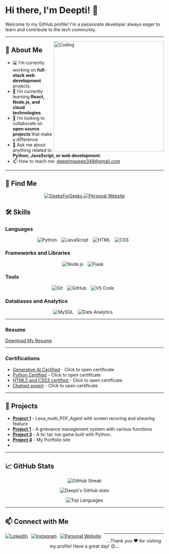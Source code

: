 # Hi there, I'm Deepti! 👋

Welcome to my GitHub profile! I'm a passionate developer always eager to learn and contribute to the tech community.

---
<img align="right" alt="Coding" width="350" src="https://c.tenor.com/Bpv9wTLKMskAAAAC/computer-nerds.gif">

## 🚀 About Me

- 💻 I’m currently working on **full-stack web development** projects.
- 🌱 I’m currently learning **React, Node.js, and cloud technologies**.
- 🤝 I’m looking to collaborate on **open source projects** that make a difference.
- 💬 Ask me about anything related to **Python, JavaScript, or web development**.
- 📫 How to reach me: [deeptimayeep348@gmail.com](mailto:deeptimayeep348@gmail.com)

---

## 🚀 Find Me
<p align="center">
  <a href="https://www.geeksforgeeks.org/user/deeptima3bo0/" target="_blank">
    <img src="https://img.shields.io/badge/GeeksforGeeks-0F9D58?style=flat&logo=GeeksforGeeks&logoColor=white" alt="GeeksForGeeks"/>
  </a>

  <a href="https://deeptimayeeportfolio.netlify.app/" target="_blank">
    <img src="https://img.shields.io/badge/Website-000000?style=for-the-badge&logo=About.me&logoColor=white" alt="Personal Website"/>
  </a>
</p>

## 🛠️ Skills

### Languages
<p align="center">
  <img src="https://img.shields.io/badge/Python-3776AB?style=for-the-badge&logo=python&logoColor=white" alt="Python" style="margin-right: 10px;"/>
  <img src="https://img.shields.io/badge/JavaScript-F7DF1E?style=for-the-badge&logo=javascript&logoColor=black" alt="JavaScript" style="margin-right: 10px;"/>
  <img src="https://img.shields.io/badge/HTML-E34F26?style=for-the-badge&logo=html5&logoColor=white" alt="HTML" style="margin-right: 10px;"/>
  <img src="https://img.shields.io/badge/CSS-1572B6?style=for-the-badge&logo=css3&logoColor=white" alt="CSS" style="margin-right: 10px;"/>
</p>

### Frameworks and Libraries
<p align="center">
  <img src="https://img.shields.io/badge/Node.js-339933?style=for-the-badge&logo=nodedotjs&logoColor=white" alt="Node.js" style="margin-right: 10px;"/>
  <img src="https://img.shields.io/badge/Flask-000000?style=for-the-badge&logo=flask&logoColor=white" alt="Flask" style="margin-right: 10px;"/>
</p>

### Tools
<p align="center">
  <img src="https://img.shields.io/badge/Git-F05032?style=for-the-badge&logo=git&logoColor=white" alt="Git" style="margin-right: 10px;"/>
  <img src="https://img.shields.io/badge/GitHub-181717?style=for-the-badge&logo=github&logoColor=white" alt="GitHub" style="margin-right: 10px;"/>
  <img src="https://img.shields.io/badge/VS_Code-007ACC?style=for-the-badge&logo=visual-studio-code&logoColor=white" alt="VS Code" style="margin-right: 10px;"/>
</p>

### Databases and Analytics
<p align="center">
  <img src="https://img.shields.io/badge/MySQL-4479A1?style=for-the-badge&logo=mysql&logoColor=white" alt="MySQL" style="margin-right: 10px;"/>
  <img src="https://img.shields.io/badge/Data_Analytics-4CAF50?style=for-the-badge&logo=data-analytics&logoColor=white" alt="Data Analytics" style="margin-right: 10px;"/>
</p>

---
### Resume
[Download My Resume](Deeptimayee_pradhan_20250222_143243_0000_pdf_20250222_144432_0000.pdf)

---
### Certifications
- [Generative AI Certified](https://github.com/DeeptiOP/DeeptiOP/blob/29f4d86bdba1e5913f81734550a15c70a28e0e3e/Deeptimayee%20Pradhan%20-%20Cuvette%20Certificate.pdf) - Click to open certificate
- [Python Certified](#) - Click to open certificate
- [HTML5 and CSS3 certified ](https://github.com/user-attachments/assets/67ddf878-7a83-4b90-a943-a46e6d2a02ad) - Click to open certificate
- [Chatgpt expert](https://github.com/user-attachments/assets/52721d0a-28c1-4e7d-b30b-4858ff1064de) - Click to open certificate

---
## 🌟 Projects

- [**Project 1**](https://lexa-multi-pdf.streamlit.app) - Lexa_multi_PDF_Agent with screen recoring and shearing feature
- [**Project 1**](https://github.com/DeeptiOP/EDU-Grievance-system) - A grievance management system with various functions 
- [**Project 3**](https://tic-tac-toe-gem.streamlit.app/) - A tic tac toe game built with Python.
- [**Project 4**](https://deeptimayeeportfolio.netlify.app/) - My Portfolio site
- 

---
## 📈 GitHub Stats

<p align="center">
  <img src="https://github-readme-streak-stats.herokuapp.com/?user=DeeptiOP&theme=radical&hide_border=true" alt="GitHub Streak"/>
</p>

<p align="center">
  <img src="https://github-readme-stats.vercel.app/api?username=DeeptiOP&show_icons=true&theme=radical&count_private=true&include_all_commits=true" alt="Deepti's GitHub stats"/>
</p>

<p align="center">
  <img src="https://github-readme-stats.vercel.app/api/top-langs/?username=DeeptiOP&layout=compact&theme=radical&hide_border=true" alt="Top Languages"/>
</p>

---

## 📫 Connect with Me

<p align="center">
  <a href="https://www.linkedin.com/in/deeptimayee-pradhan-123377298/?lipi=urn%3Ali%3Apage%3Ad_flagship3_feed%3B559kqAovR123AIplCx4N%2FA%3D%3D" target="_blank" style="float: left; margin-right: 10px; margin-bottom: 10px;">
    <img src="https://img.shields.io/badge/LinkedIn-0A66C2?style=for-the-badge&logo=linkedin&logoColor=white" alt="LinkedIn"/>
  </a>
  <a href="https://www.instagram.com/_deepti_mayee_pradhan_?igsh=d3ZxZDhzdWc4bTQw" target="_blank" style="float: left; margin-right: 10px; margin-bottom: 10px;">
    <img src="https://img.shields.io/badge/Instagram-E4405F?style=for-the-badge&logo=instagram&logoColor=white" alt="Instagram"/>
  </a>
  <a href="https://deeptimayeeportfolio.netlify.app/" target="_blank" style="float: left; margin-right: 10px; margin-bottom: 10px;">
    <img src="https://img.shields.io/badge/Website-000000?style=for-the-badge&logo=About.me&logoColor=white" alt="Personal Website"/>
  </a>
</p>

---

<p align="center">
  ...Thank you ❤️ for visiting my profile! Have a great day! 😊...
</p>
